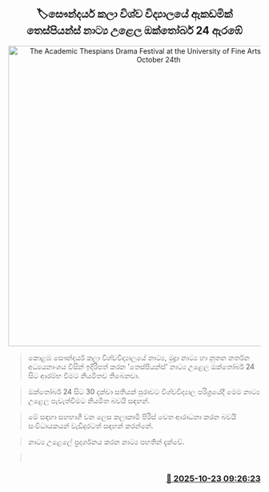 <p align='center'><b><h2 align='center' title='The Academic Thespians Drama Festival at the University of Fine Arts begins on October 24th'>🏷සෞන්දර්ය කලා විශ්ව විද්‍යාලයේ ඇකඩමික් තෙස්පියන්ස් නාට්‍ය උළෙල ඔක්තෝබර් 24 ඇරඹේ</h2></b></p>
<p align='center'><img src='https://helakuru.sgp1.cdn.digitaloceanspaces.com/esana/images/lib/academic-thespians.jpg' width='600' alt='The Academic Thespians Drama Festival at the University of Fine Arts begins on October 24th'></p>

> කොළඹ සෞන්දර්ය කලා විශ්වවිද්‍යාලයේ නාට්‍ය, මුද්‍රා නාට්‍ය හා නූතන නර්තන අධ්‍යයනාංශය විසින් ඉදිරිපත් කරන 'තෙස්පියන්ස්' නාට්‍ය උළෙල ඔක්තෝබර් 24 සිට ආරම්භ වීමට නියමිතව තිබෙනවා.

> ඔක්තෝබර් 24 සිට 30 දක්වා සතියක් පුරාවට විශ්වවිද්‍යාල පරිශ්‍රයේදී මෙම නාට්‍ය උළෙල පැවැත්වීමට නියමිත බවයි සඳහන්.

> මේ සඳහා සහභාගී වන ලෙස කලාකාමී පිරිස් වෙත ආරාධනා කරන බවයි සංවිධායකයන් වැඩිදුරටත් සඳහන් කරන්නේ.

> නාට්‍ය උළෙලේ ප්‍රදර්ශනය කරන නාට්‍ය පහතින් දැක්වේ.

>  



<h3 align='right'><a href='https://www.helakuru.lk/esana/p/114720/'>📅 2025-10-23 09:26:23</a></h3>
